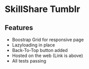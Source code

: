 # SkillShare Tumblr

## Features
- Boostrap Grid for responsive page
- Lazyloading in place
- Back-To-Top button added
- Hosted on the web (Link is above)
- All tests passing
